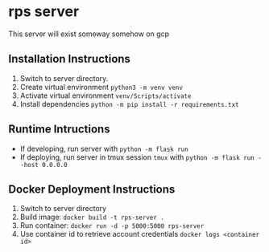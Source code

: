 # rps server

This server will exist someway somehow on gcp

## Installation Instructions

1. Switch to server directory.
2. Create virtual environment `python3 -m venv venv`
3. Activate virtual environment `venv/Scripts/activate`
4. Install dependencies `python -m pip install -r requirements.txt`

## Runtime Intructions

- If developing, run server with `python -m flask run`
- If deploying, run server in tmux session `tmux` with `python -m flask run --host 0.0.0.0`

## Docker Deployment Instructions

1.  Switch to server directory
2.  Build image: `docker build -t rps-server .`
3.  Run container: `docker run -d -p 5000:5000 rps-server`
4.  Use container id to retrieve account credentials `docker logs <container id>`
